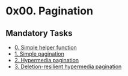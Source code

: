 # 0x00. Pagination

## Mandatory Tasks

- [0. Simple helper function](0-simple_helper_function.py)
- [1. Simple pagination](1-simple_pagination.py)
- [2. Hypermedia pagination](2-hypermedia_pagination.py)
- [3. Deletion-resilient hypermedia pagination](3-hypermedia_del_pagination.py)
